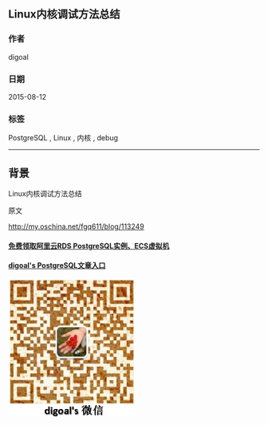 ## Linux内核调试方法总结
                               
### 作者              
digoal              
              
### 日期               
2015-08-12            
                
### 标签              
PostgreSQL , Linux , 内核 , debug  
                          
----                          
                           
## 背景               
Linux内核调试方法总结  
  
原文  
  
http://my.oschina.net/fgq611/blog/113249  
  
  
  
  
  
  
  
  
  
  
  
  
  
#### [免费领取阿里云RDS PostgreSQL实例、ECS虚拟机](https://free.aliyun.com/ "57258f76c37864c6e6d23383d05714ea")
  
  
#### [digoal's PostgreSQL文章入口](https://github.com/digoal/blog/blob/master/README.md "22709685feb7cab07d30f30387f0a9ae")
  
  
![digoal's weixin](../pic/digoal_weixin.jpg "f7ad92eeba24523fd47a6e1a0e691b59")
  
  
  
  
  
  
  
